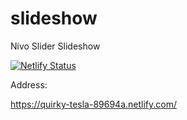 # slideshow
Nivo Slider Slideshow


[![Netlify Status](https://api.netlify.com/api/v1/badges/84f98d64-754f-4609-9312-f2f02f4aa2ca/deploy-status)](https://app.netlify.com/sites/quirky-tesla-89694a/deploys)


Address:

<a href="https://quirky-tesla-89694a.netlify.com/" target="_blank">https://quirky-tesla-89694a.netlify.com/</a>
